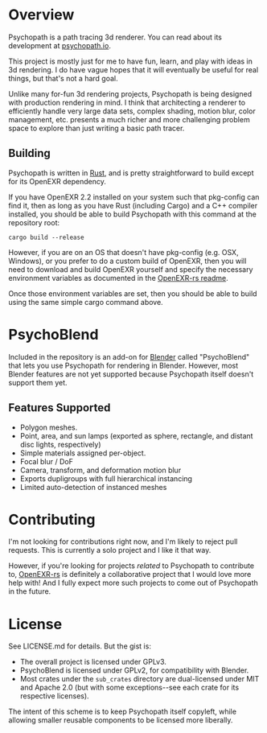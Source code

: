 # Overview

Psychopath is a path tracing 3d renderer.  You can read about its development
at [psychopath.io](http://psychopath.io).

This project is mostly just for me to have fun, learn, and play with ideas in
3d rendering.  I do have vague hopes that it will eventually be useful for real
things, but that's not a hard goal.

Unlike many for-fun 3d rendering projects, Psychopath is being designed with
production rendering in mind.  I think that architecting a renderer to
efficiently handle very large data sets, complex shading, motion blur, color
management, etc. presents a much richer and more challenging problem space to
explore than just writing a basic path tracer.

## Building
Psychopath is written in [Rust](https://www.rust-lang.org), and is pretty
straightforward to build except for its OpenEXR dependency.

If you have OpenEXR 2.2 installed on your system such that pkg-config can find
it, then as long as you have Rust (including Cargo) and a C++ compiler
installed, you should be able to build Psychopath with this command at the
repository root:

```
cargo build --release
```

However, if you are on an OS that doesn't have pkg-config (e.g. OSX, Windows),
or you prefer to do a custom build of OpenEXR, then you will need to download
and build OpenEXR yourself and specify the necessary environment variables as
documented in the [OpenEXR-rs readme](https://github.com/cessen/openexr-rs/blob/master/README.md).

Once those environment variables are set, then you should be able to build using
the same simple cargo command above.

# PsychoBlend

Included in the repository is an add-on for [Blender](http://www.blender.org)
called "PsychoBlend" that lets you use Psychopath for rendering in Blender.
However, most Blender features are not yet supported because Psychopath itself
doesn't support them yet.

## Features Supported
- Polygon meshes.
- Point, area, and sun lamps (exported as sphere, rectangle, and distant disc lights, respectively)
- Simple materials assigned per-object.
- Focal blur / DoF
- Camera, transform, and deformation motion blur
- Exports dupligroups with full hierarchical instancing
- Limited auto-detection of instanced meshes

# Contributing

I'm not looking for contributions right now, and I'm likely to reject pull
requests.  This is currently a solo project and I like it that way.

However, if you're looking for projects _related_ to Psychopath to contribute to,
[OpenEXR-rs](https://github.com/cessen/openexr-rs) is definitely a
collaborative project that I would love more help with!  And I fully expect more
such projects to come out of Psychopath in the future.

# License

See LICENSE.md for details.  But the gist is:

* The overall project is licensed under GPLv3.
* PsychoBlend is licensed under GPLv2, for compatibility with Blender.
* Most crates under the `sub_crates` directory are dual-licensed under MIT and Apache 2.0 (but with some exceptions--see each crate for its respective licenses).

The intent of this scheme is to keep Psychopath itself copyleft, while allowing smaller reusable components to be licensed more liberally.
